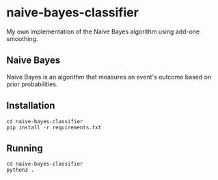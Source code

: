 # naive-bayes-classifier
My own implementation of the Naive Bayes algorithm using add-one smoothing. 

##  Naive Bayes
Naive Bayes is an algorithm that measures an event's outcome based on prior probabilities.

## Installation
```
cd naive-bayes-classifier
pip install -r requirements.txt
```

## Running 
```
cd naive-bayes-classifier
python3 .
```

